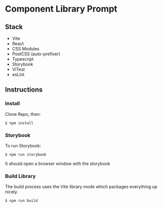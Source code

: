 # Component Library Prompt

## Stack

- Vite
- React
- CSS Modules
- PostCSS (auto-prefixer)
- Typescript
- Storybook
- ViTest
- esLint

## Instructions

### Install

Clone Repo, then:

```
$ npm install
```

### Storybook

To run Storybook:

```
$ npm run storybook
```

It should open a browser window with the storybook

### Build Library

The build process uses the Vite library mode which packages everything up nicely.

```
$ npm run build
```
